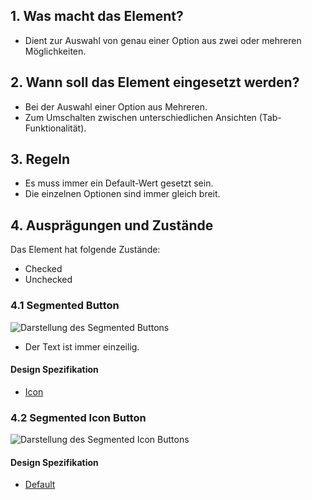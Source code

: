 ## 1. Was macht das Element?
*   Dient zur Auswahl von genau einer Option aus zwei oder mehreren Möglichkeiten.

## 2. Wann soll das Element eingesetzt werden?
*   Bei der Auswahl einer Option aus Mehreren.
*   Zum Umschalten zwischen unterschiedlichen Ansichten (Tab-Funktionalität).

## 3. Regeln
*   Es muss immer ein Default-Wert gesetzt sein.
*   Die einzelnen Optionen sind immer gleich breit.

## 4. Ausprägungen und Zustände
Das Element hat folgende Zustände:
*   Checked
*   Unchecked

### 4.1 Segmented Button
![Darstellung des Segmented Buttons](https://raw.githubusercontent.com/sbb-design-systems/design-system-mobile-documentation/master/documentation/elements/segmented-button/images/ME11_Text.png 'class: image')

*   Der Text ist immer einzeilig.

#### Design Spezifikation
*   [Icon](https://sbb.invisionapp.com/d/main#/console/14051805/313166960/inspect)

### 4.2 Segmented Icon Button
![Darstellung des Segmented Icon Buttons](https://raw.githubusercontent.com/sbb-design-systems/design-system-mobile-documentation/master/documentation/elements/segmented-button/images/ME11_Icon.png 'class: image')

#### Design Spezifikation
*   [Default](https://sbb.invisionapp.com/d/main#/console/14051805/313166959/inspect)